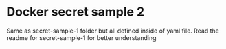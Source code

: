 # Docker secret sample 2

Same as secret-sample-1 folder but all defined inside of yaml file. Read the readme for secret-sample-1 for better understanding
